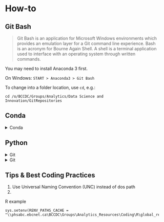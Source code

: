 # How-to

## Git Bash

> Git Bash is an application for Microsoft Windows environments which provides an emulation layer for a Git command line experience. Bash is an acronym for Bourne Again Shell. A shell is a terminal application used to interface with an operating system through written commands.

You may need to install Anaconda 3 first.

On Windows: ```START > Anaconda3 > Git Bash```

To change into a folder location, use ```cd```, e.g.:
```
cd /o/BCCDC/Groups/Analytics/Data Science and Innovation/GitRepositories
```

## Conda

<details>
 <summary>Conda</summary>

### Create virtual environment with latest R and Git on your desktop station 

Warning: Local R version vs. version on server

1. Anaconda Powershell
2. Create virtual environment (VE) named ```R```
   ```
   conda create --name R R
   ```
3. Activate this VE:
   ```
   conda activate R
   ```
5. Install Git via "anaconda" channel (```-c``` switch; c stands for channel):
   ```
   conda install -c anaconda git
   ```

### Adding other environments in the same VE

1. Python:
   ```
   conda install python ipython
   ```
   
2. Other Python packages
   ```
   conda install plotly streamlit
   ```
   
### Other Conda commands

[List under construction]

To see what was installed in your VE, issue:
  ```
  conda list
  ```

</details>
 
## Python
<details>
<summary>Git</summary>
### Create/ Update Jupyter kernel

To create a kernel of the VE for use in Jupyter notebook, e.g.:
```ipython kernel install --user --name=r3.6-py3.11-streamlit```

</details>

<details>
<summary>Git</summary>
 
[Summary list created by Rochelle A. on May 28, 2023](https://rochellea.medium.com/your-git-cheat-sheet-commands-to-remember-1381db3f8efd)

Acknowledgement: below notes adapted from EHS (\\root\BCCDC\Groups\EHS\Research%20and%20Surveillance\Projects\GitRepositories\Git_Instructions.pdf).


| Terms | Meaning |
| :-- | :-- |
| ```master``` | local copy, typically refers to your copy |
| ```origin``` | remote copy |

### Abstract


You create a new **master** copy that will be stored **locally** on your computer whenever you clone from a remote repository via a command like this:
```git clone https://github.com/BCCDC-DSI/CANUE-ML.git```

Note that the command above creates a folder called ```CANUE-ML``` while the one below creates a folder called ```my_phido_dashboard```:
```git clone O:\BCCDC\Groups\Analytics\Data Science and Innovation\Research_Development_Training\Research and Development\Projects\p06_PHIDO_dashboard\GitHub" my_phido_dashboard```

Each new session/day, it is good practice to compare your local copy with the remote one:
```git remote show origin```


If the output mentions:
- ***fast-fowardable***, you can push your changes to remote
- ***local out of date***, your local copy is behind the remote copy

To update your local copy, issue:
```git pull origin master```

To update the remote copy, i.e. "publish" your changes for every interested user of the remote repository, **replace ```pull``` from above with ```push```**; i.e. you **push** the local changes **up** to the remote.

### Starting a bare repository from scratch

```
mkdir U:\GitRepos
git init --bare
git remote add origin "U:\GitRepositories\test"
git push origin master
```

### Branch

A branch is a new version, usually for experimentation of a "small" change. 

1. To create new branch named ```beta_version```:
```git branch beta_version```

2. To work in this experimental version, make sure you **switch** to this newly created branch like this:
```git checkout beta_version```

You can also run steps 1-2 in one command:
```git checkout -b beta_version```

To integrate your experimental version with your own **master branch (version)**, you first switch back into your **master**:
```
git checkout master
git merge beta_version
```

If you no longer need the experimental version and wish to delete it, issue:
```
git branch -d beta_version
```

### Staging 

[To be expanded]

### Typical workflow

1. Work on your branch.
2. Stage files that you want to commit.
3. Commit the changes.
4. Repeat steps 2-4 for other tasks as needed.
5. Push changes to the remote repository when ready.

</details>


## Tips & Best Coding Practices

1. Use Universal Naming Convention (UNC) instead of dos path
2. 
  R example
  ```
  sys.setenv(RENV_PATHS_CACHE = "\\phsabc.ebcnet.ca\BCCDC\Groups\Analytics_Resources\Coding\R\global_renv\cache") 
  ```
